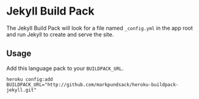 # Jekyll Build Pack

The Jekyll Build Pack will look for a file named `_config.yml` in the app root and
run Jekyll to create and serve the site.

## Usage

Add this language pack to your `BUILDPACK_URL`.

    heroku config:add BUILDPACK_URL="http://github.com/markpundsack/heroku-buildpack-jekyll.git"
